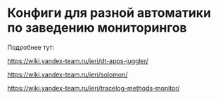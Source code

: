 # Конфиги для разной автоматики по заведению мониторингов

Подробнее тут:

https://wiki.yandex-team.ru/jeri/dt-apps-juggler/

https://wiki.yandex-team.ru/jeri/solomon/

https://wiki.yandex-team.ru/jeri/tracelog-methods-monitor/
